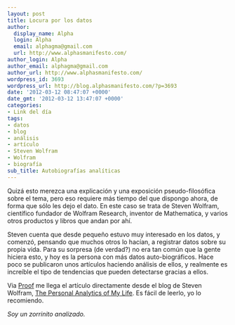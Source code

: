```yaml
---
layout: post
title: Locura por los datos
author:
  display_name: Alpha
  login: Alpha
  email: alphagma@gmail.com
  url: http://www.alphasmanifesto.com/
author_login: Alpha
author_email: alphagma@gmail.com
author_url: http://www.alphasmanifesto.com/
wordpress_id: 3693
wordpress_url: http://blog.alphasmanifesto.com/?p=3693
date: '2012-03-12 08:47:07 +0000'
date_gmt: '2012-03-12 13:47:07 +0000'
categories:
- Link del día
tags:
- datos
- blog
- análisis
- artículo
- Steven Wolfram
- Wolfram
- biografía
sub_title: Autobiografías analíticas
---
```


Quizá esto merezca una explicación y una exposición pseudo-filosófica sobre el tema, pero eso requiere más tiempo del que dispongo ahora, de forma que sólo les dejo el dato. En este caso se trata de Steven Wolfram, científico fundador de Wolfram Research, inventor de Mathematica, y varios otros productos y libros que andan por ahí.

Steven cuenta que desde pequeño estuvo muy interesado en los datos, y comenzó, pensando que muchos otros lo hacían, a registrar datos sobre su propia vida. Para su sorpresa (de verdad?) no era tan común que la gente hiciera esto, y hoy es la persona con más datos auto-biográficos. Hace poco se publicaron unos artículos haciendo análisis de ellos, y realmente es increíble el tipo de tendencias que pueden detectarse gracias a ellos.

Via [Proof](http://proofmathisbeautiful.tumblr.com/post/19073118380/poptech-steven-wolfram-the-personal-analytics) me llega el artículo directamente desde el blog de Steven Wolfram, [The Personal Analytics of My Life](http://blog.stephenwolfram.com/2012/03/the-personal-analytics-of-my-life/). Es fácil de leerlo, yo lo recomiendo.

_Soy un zorrinito analizado._
